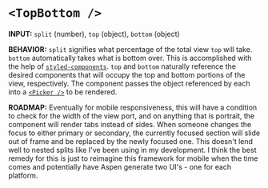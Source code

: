 # `<TopBottom />`

**INPUT:** `split` (number), `top` (object), `bottom` (object)

**BEHAVIOR:** `split` signifies what percentage of the total view `top` will take. `bottom` automatically takes what is bottom over. This is accomplished with the help of [`styled-components`](https://www.styled-components.com/docs/basics). `top` and `bottom` naturally reference the desired components that will occupy the top and bottom portions of the view, respectively. The component passes the object referenced by each into a [`<Picker />`](../Picker) to be rendered.

**ROADMAP:** Eventually for mobile responsiveness, this will have a condition to check for the width of the view port, and on anything that is portrait, the component will render tabs instead of sides. When someone changes the focus to either primary or secondary, the currently focused section will slide out of frame and be replaced by the newly focused one. This doesn't lend well to nested splits like I've been using in my development. I think the best remedy for this is just to reimagine this framework for mobile when the time comes and potentially have Aspen generate two UI's - one for each platform.
